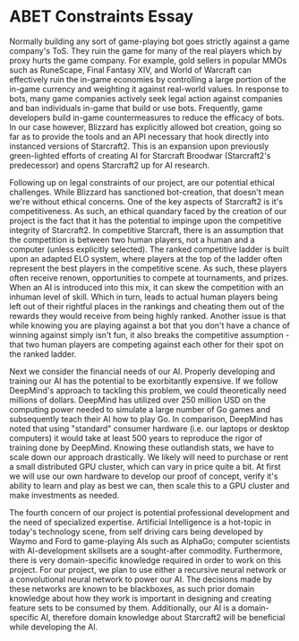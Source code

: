 # ABET Constraints Essay

Normally building any sort of game-playing bot goes strictly against a game company's ToS. They ruin the game for many of the real players which by proxy hurts the game company. For example, gold sellers in popular MMOs such as RuneScape, Final Fantasy XIV, and World of Warcraft can effectively ruin the in-game economies by controlling a large portion of the in-game currency and weighting it against real-world values. In response to bots, many game companies actively seek legal action against companies and ban individuals in-game that build or use bots. Frequently, game developers build in-game countermeasures to reduce the efficacy of bots. In our case however, Blizzard has explicitly allowed bot creation, going so far as to provide the tools and an API necessary that hook directly into instanced versions of Starcraft2. This is an expansion upon previously green-lighted efforts of creating AI for Starcraft Broodwar (Starcraft2's predecessor) and opens Starcraft2 up for AI research.


Following up on legal constraints of our project, are our potential ethical challenges. While Blizzard has sanctioned bot-creation, that doesn't mean we're without ethical concerns. One of the key aspects of Starcraft2 is it's competitiveness. As such, an ethical quandary faced by the creation of our project is the fact that it has the potential to impinge upon the competitive integrity of Starcraft2. In competitive Starcraft, there is an assumption that the competition is between two human players, not a human and a computer (unless explicitly selected). The ranked competitive ladder is built upon an adapted ELO system, where players at the top of the ladder often represent the best players in the competitive scene. As such, these players often receive renown, opportunities to compete at tournaments, and prizes. When an AI is introduced into this mix, it can skew the competition with an inhuman level of skill. Which in turn, leads to actual human players being left out of their rightful places in the rankings and cheating them out of the rewards they would receive from being highly ranked. Another issue is that while knowing you are playing against a bot that you don't have a chance of winning against simply isn't fun, it also breaks the competitive assumption - that two human players are competing against each other for their spot on the ranked ladder.


Next we consider the financial needs of our AI. Properly developing and training our AI has the potential to be exorbitantly expensive. If we follow DeepMind's approach to tackling this problem, we could theoretically need millions of dollars. DeepMind has utilized over 250 million USD on the computing power needed to simulate a large number of Go games and subsequently teach their AI how to play Go. In comparison, DeepMind has noted that using "standard" consumer hardware (i.e. our laptops or desktop computers) it would take at least 500 years to reproduce the rigor of training done by DeepMind. Knowing these outlandish stats, we have to scale down our approach drastically. We likely will need to purchase or rent a small distributed GPU cluster, which can vary in price quite a bit. At first we will use our own hardware to develop our proof of concept, verify it's ability to learn and play as best we can, then scale this to a GPU cluster and make investments as needed.


The fourth concern of our project is potential professional development and the need of specialized expertise. Artificial Intelligence is a hot-topic in today's technology scene, from self driving cars being developed by Waymo and Ford to game-playing AIs such as AlphaGo; computer scientists with AI-development skillsets are a sought-after commodity. Furthermore, there is very domain-specific knowledge required in order to work on this project. For our project, we plan to use either a recursive neural network or a convolutional neural network to power our AI. The decisions made by these networks are known to be blackboxes, as such prior domain knowledge about how they work is important in designing and creating feature sets to be consumed by them. Additionally, our AI is a domain-specific AI, therefore domain knowledge about Starcraft2 will be beneficial while developing the AI.
